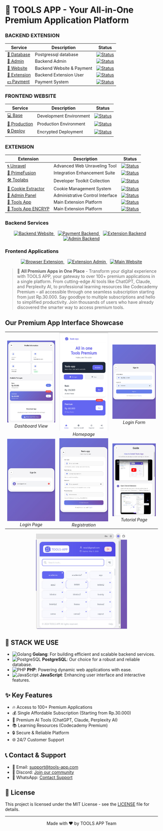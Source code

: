 <!-- Metadata -->
<meta name="robots" content="index, follow">
<meta name="viewport" content="width=device-width, initial-scale=1.0">
<meta name="theme-color" content="#ffffff">
<meta name="language" content="en">
<meta name="revisit-after" content="7 days">
<meta name="author" content="TOOLS APP">

<!-- Open Graph / Facebook -->
<meta property="og:type" content="website">
<meta property="og:url" content="https://tools-app.com/">
<meta property="og:title" content="TOOLS APP - All Premium Apps in One Platform">
<meta property="og:description" content="Access 100+ premium applications through one affordable subscription. Transform your digital experience today.">
<meta property="og:image" content="https://github.com/TOOLS-APP-COM/.github/blob/main/IMAGES/ICONLOGO.png?raw=true">

<!-- Twitter -->
<meta property="twitter:card" content="summary_large_image">
<meta property="twitter:url" content="https://tools-app.com/">
<meta property="twitter:title" content="TOOLS APP - All Premium Apps in One Platform">
<meta property="twitter:description" content="Access 100+ premium applications through one affordable subscription. Transform your digital experience today.">
<meta property="twitter:image" content="https://github.com/TOOLS-APP-COM/.github/blob/main/IMAGES/ICONLOGO.png?raw=true">

# 🚀 TOOLS APP - Your All-in-One Premium Application Platform

### BACKEND EXTENSION

<div align="center">

| Service | Description | Status |
|---------|-------------|---------|
| [📘 Database](https://github.com/TOOLS-APP-COM/DATABASE) | Postgressql database | [![Status](https://img.shields.io/badge/status-active-success?style=flat-square)](https://github.com/TOOLS-APP-COM/DATABASE) |
| [📕 Admin](https://github.com/TOOLS-APP-COM/BACKEND-ADMIN) | Backend Admin | [![Status](https://img.shields.io/badge/status-active-success?style=flat-square)](https://github.com/TOOLS-APP-COM/BACKEND-ADMIN) |
| [📗 Website](https://github.com/TOOLS-APP-COM/BACKEND-WEBSITE-TR) | Backend Website & Payment | [![Status](https://img.shields.io/badge/status-active-success?style=flat-square)](https://github.com/TOOLS-APP-COM/BACKEND-WEBSITE-TR) |
| [📙 Extension](https://github.com/TOOLS-APP-COM/BACKEND-EXTENSION) | Backend Extension User | [![Status](https://img.shields.io/badge/status-active-success?style=flat-square)](https://github.com/TOOLS-APP-COM/BACKEND-EXTENSION) |
| [💵 Payment](https://github.com/TOOLS-APP-COM/BACKEND-PAYMENT-TRAKTEER) | Payment System | [![Status](https://img.shields.io/badge/status-active-success?style=flat-square)](https://github.com/TOOLS-APP-COM/BACKEND-PAYMENT-TRAKTEER) |

</div>

### FRONTEND WEBSITE
<div align="center">

| Service | Description | Status |
|---------|-------------|---------|
| [💻 Base](https://github.com/TOOLS-APP-COM/TOOLS-APP-WEBSITE) | Development Environment | [![Status](https://img.shields.io/badge/status-active-success?style=flat-square)](https://github.com/TOOLS-APP-COM/TOOLS-APP-WEBSITE) |
| [🚀 Production](https://github.com/TOOLS-APP-COM/WEBSITE-PRODUCTION) | Production Environment | [![Status](https://img.shields.io/badge/status-active-success?style=flat-square)](https://github.com/TOOLS-APP-COM/WEBSITE-PRODUCTION) |
| [🔒 Deploy](https://github.com/TOOLS-APP-COM/WEBSITE-PRODUCTION-ENCRYP-) | Encrypted Deployment | [![Status](https://img.shields.io/badge/status-active-success?style=flat-square)](https://github.com/TOOLS-APP-COM/WEBSITE-PRODUCTION-ENCRYP-) |

</div>

### EXTENSION

<div align="center">

| Extension | Description | Status |
|-----------|-------------|---------|
| [🌀 Unravel](https://github.com/TOOLS-APP-COM/UNRAVEL) | Advanced Web Unraveling Tool | [![Status](https://img.shields.io/badge/status-active-success?style=flat-square)](https://github.com/TOOLS-APP-COM/UNRAVEL) |
| [🔄 PrimeFusion](https://github.com/TOOLS-APP-COM/PRIMEFUSION) | Integration Enhancement Suite | [![Status](https://img.shields.io/badge/status-active-success?style=flat-square)](https://github.com/TOOLS-APP-COM/PRIMEFUSION) |
| [🛠️ Toolabs](https://github.com/TOOLS-APP-COM/TOOLABS) | Developer Toolkit Collection | [![Status](https://img.shields.io/badge/status-active-success?style=flat-square)](https://github.com/TOOLS-APP-COM/TOOLABS) |
| [🍪 Cookie Extractor](https://github.com/TOOLS-APP-COM/COOKIES-EXTRACT) | Cookie Management System | [![Status](https://img.shields.io/badge/status-active-success?style=flat-square)](https://github.com/TOOLS-APP-COM/COOKIES-EXTRACT) |
| [👑 Admin Panel](https://github.com/TOOLS-APP-COM/TOOLS-APP-EXTENSION-ADMIN) | Administrative Control Interface | [![Status](https://img.shields.io/badge/status-active-success?style=flat-square)](https://github.com/TOOLS-APP-COM/TOOLS-APP-EXTENSION-ADMIN) |
| [🎯 Tools App](https://github.com/TOOLS-APP-COM/TOOLS-APP-EXTENSION) | Main Extension Platform | [![Status](https://img.shields.io/badge/status-active-success?style=flat-square)](https://github.com/TOOLS-APP-COM/TOOLS-APP-EXTENSION) |
| [🎯 Tools App ENCRYP](https://github.com/TOOLS-APP-COM/TOOLS-APP-EXTENSION-ENCRYP) | Main Extension Platform | [![Status](https://img.shields.io/badge/status-active-success?style=flat-square)](https://github.com/TOOLS-APP-COM/TOOLS-APP-EXTENSION-ENCRYP) |

</div>



### Backend Services
<p align="center">
  <a href="https://github.com/TOOLS-APP-COM/BACKEND-WEBSITE" style="margin-right: 10px;">
    <img src="https://img.shields.io/badge/BACKEND_WEBSITE-2D3748?style=for-the-badge" alt="Backend Website">
  </a>
  <a href="https://github.com/TOOLS-APP-COM/BACKEND-PAYMENT-TRAKTEER" style="margin-right: 10px;">
    <img src="https://img.shields.io/badge/PAYMENT_BACKEND-00C853?style=for-the-badge" alt="Payment Backend">
  </a>
  <a href="https://github.com/TOOLS-APP-COM/BACKEND-EXTENSION" style="margin-right: 10px;">
    <img src="https://img.shields.io/badge/EXTENSION_BACKEND-FF5722?style=for-the-badge" alt="Extension Backend">
  </a>
  <a href="https://github.com/TOOLS-APP-COM/BACKEND-EXTENSION-ADMIN">
    <img src="https://img.shields.io/badge/ADMIN_BACKEND-1976D2?style=for-the-badge" alt="Admin Backend">
  </a>
</p>

### Frontend Applications
<p align="center">
  <a href="https://github.com/TOOLS-APP-COM/TOOLS-APP-EXTENSION" style="margin-right: 10px;">
    <img src="https://img.shields.io/badge/Browser_Extension-FF4081?style=for-the-badge&logo=google-chrome&logoColor=white" alt="Browser Extension">
  </a>
  <a href="https://github.com/TOOLS-APP-COM/TOOLS-APP-EXTENSION-ADMIN" style="margin-right: 10px;">
    <img src="https://img.shields.io/badge/Extension_Admin-7C4DFF?style=for-the-badge&logo=google-chrome&logoColor=white" alt="Extension Admin">
  </a>
  <a href="https://github.com/TOOLS-APP-COM/TOOLS-APP-WEBSITE">
    <img src="https://img.shields.io/badge/Main_Website-00BFA5?style=for-the-badge&logo=google-chrome&logoColor=white" alt="Main Website">
  </a>
</p>

> 🚀 **All Premium Apps in One Place** - Transform your digital experience with TOOLS APP, your gateway to over 100+ premium applications in a single platform. From cutting-edge AI tools like ChatGPT, Claude, and Perplexity AI, to professional learning resources like Codecademy Premium – all accessible through one seamless subscription starting from just Rp.30.000. Say goodbye to multiple subscriptions and hello to simplified productivity. Join thousands of users who have already discovered the smarter way to access premium tools.

## Our Premium App Interface Showcase

<div align="center">
  <table>
    <tr>
      <td align="center">
        <img src="https://github.com/TOOLS-APP-COM/.github/blob/main/IMAGES/DASHBOARD.jpg?raw=true" width="300px">
        <br>
        <em>Dashboard View</em>
      </td>
      <td align="center">
        <img src="https://github.com/TOOLS-APP-COM/.github/blob/main/IMAGES/HOMEPAGE.jpg?raw=true" width="300px">
        <br>
        <em>Homepage</em>
      </td>
      <td align="center">
        <img src="https://github.com/TOOLS-APP-COM/.github/blob/main/IMAGES/LOGIN-FORM.jpg?raw=true" width="300px">
        <br>
        <em>Login Form</em>
      </td>
    </tr>
    <tr>
      <td align="center">
        <img src="https://github.com/TOOLS-APP-COM/.github/blob/main/IMAGES/LOGIN.jpg?raw=true" width="300px">
        <br>
        <em>Login Page</em>
      </td>
      <td align="center">
        <img src="https://github.com/TOOLS-APP-COM/.github/blob/main/IMAGES/REGISTER.jpg?raw=true" width="300px">
        <br>
        <em>Registration</em>
      </td>
      <td align="center">
        <img src="https://github.com/TOOLS-APP-COM/.github/blob/main/IMAGES/TUTORIAL.jpg?raw=true" width="300px">
        <br>
        <em>Tutorial Page</em>
      </td>
    </tr>
  </table>
</div>

<div align="center">
  <img src="https://github.com/TOOLS-APP-COM/.github/blob/main/IMAGES/EXTENSION.jpg?raw=true" width="300px">
</div>

## 📑 STACK WE USE

- ![Golang](https://img.shields.io/badge/Go-00ADD8?style=for-the-badge&logo=go&logoColor=white) **Golang**: For building efficient and scalable backend services.
- ![PostgreSQL](https://img.shields.io/badge/PostgreSQL-336791?style=for-the-badge&logo=postgresql&logoColor=white) **PostgreSQL**: Our choice for a robust and reliable database.
- ![PHP](https://img.shields.io/badge/PHP-777BB4?style=for-the-badge&logo=php&logoColor=white) **PHP**: Powering dynamic web applications with ease.
- ![JavaScript](https://img.shields.io/badge/JavaScript-F7DF1E?style=for-the-badge&logo=javascript&logoColor=black) **JavaScript**: Enhancing user interface and interactive features.

## ✨ Key Features

- 🔥 Access to 100+ Premium Applications
- 💰 Single Affordable Subscription (Starting from Rp.30.000)
- 🤖 Premium AI Tools (ChatGPT, Claude, Perplexity AI)
- 📚 Learning Resources (Codecademy Premium)
- 🔒 Secure & Reliable Platform
- 🌐 24/7 Customer Support

## 📞 Contact & Support

- 📧 Email: support@tools-app.com
- 💬 Discord: [Join our community](https://discord.gg/tools-app)
- 📱 WhatsApp: [Contact Support](https://wa.me/yournumber)

## 📄 License

This project is licensed under the MIT License - see the [LICENSE](LICENSE) file for details.

---
<div align="center">
Made with ❤️ by TOOLS APP Team
</div>
